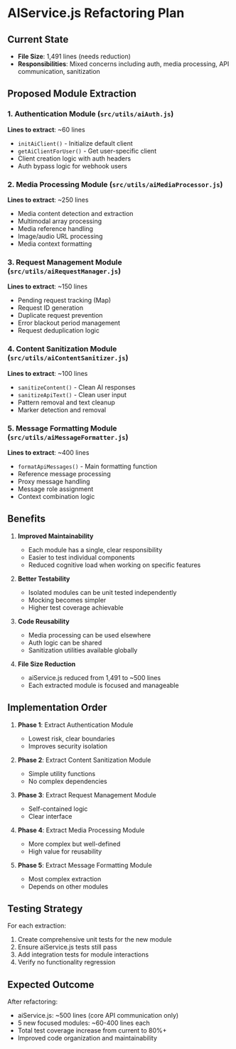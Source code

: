 # AIService.js Refactoring Plan

## Current State
- **File Size**: 1,491 lines (needs reduction)
- **Responsibilities**: Mixed concerns including auth, media processing, API communication, sanitization

## Proposed Module Extraction

### 1. Authentication Module (`src/utils/aiAuth.js`)
**Lines to extract**: ~60 lines
- `initAiClient()` - Initialize default client
- `getAiClientForUser()` - Get user-specific client
- Client creation logic with auth headers
- Auth bypass logic for webhook users

### 2. Media Processing Module (`src/utils/aiMediaProcessor.js`)
**Lines to extract**: ~250 lines
- Media content detection and extraction
- Multimodal array processing
- Media reference handling
- Image/audio URL processing
- Media context formatting

### 3. Request Management Module (`src/utils/aiRequestManager.js`)
**Lines to extract**: ~150 lines
- Pending request tracking (Map)
- Request ID generation
- Duplicate request prevention
- Error blackout period management
- Request deduplication logic

### 4. Content Sanitization Module (`src/utils/aiContentSanitizer.js`)
**Lines to extract**: ~100 lines
- `sanitizeContent()` - Clean AI responses
- `sanitizeApiText()` - Clean user input
- Pattern removal and text cleanup
- Marker detection and removal

### 5. Message Formatting Module (`src/utils/aiMessageFormatter.js`)
**Lines to extract**: ~400 lines
- `formatApiMessages()` - Main formatting function
- Reference message processing
- Proxy message handling
- Message role assignment
- Context combination logic

## Benefits

1. **Improved Maintainability**
   - Each module has a single, clear responsibility
   - Easier to test individual components
   - Reduced cognitive load when working on specific features

2. **Better Testability**
   - Isolated modules can be unit tested independently
   - Mocking becomes simpler
   - Higher test coverage achievable

3. **Code Reusability**
   - Media processing can be used elsewhere
   - Auth logic can be shared
   - Sanitization utilities available globally

4. **File Size Reduction**
   - aiService.js reduced from 1,491 to ~500 lines
   - Each extracted module is focused and manageable

## Implementation Order

1. **Phase 1**: Extract Authentication Module
   - Lowest risk, clear boundaries
   - Improves security isolation

2. **Phase 2**: Extract Content Sanitization Module
   - Simple utility functions
   - No complex dependencies

3. **Phase 3**: Extract Request Management Module
   - Self-contained logic
   - Clear interface

4. **Phase 4**: Extract Media Processing Module
   - More complex but well-defined
   - High value for reusability

5. **Phase 5**: Extract Message Formatting Module
   - Most complex extraction
   - Depends on other modules

## Testing Strategy

For each extraction:
1. Create comprehensive unit tests for the new module
2. Ensure aiService.js tests still pass
3. Add integration tests for module interactions
4. Verify no functionality regression

## Expected Outcome

After refactoring:
- aiService.js: ~500 lines (core API communication only)
- 5 new focused modules: ~60-400 lines each
- Total test coverage increase from current to 80%+
- Improved code organization and maintainability